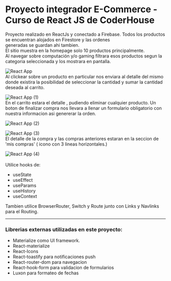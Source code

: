 <h1>Proyecto integrador E-Commerce - Curso de React JS de CoderHouse</h1>


<p>
Proyecto realizado en ReactJs y conectado a Firebase. Todos los productos se encuentran alojados en Firestore y las ordenes
<br>
generadas se guardan ahi tambien. 
<br>
El sitio muestra en la homepage solo 10 productos principalmente. 
<br>
Al navegar sobre computación y/o gaming filtrara esos productos segun la categoria seleccionada y los mostrara en pantalla.

![React App](https://user-images.githubusercontent.com/64560524/105754453-d6ae2680-5f28-11eb-8346-1a104f25cdc6.gif)
<br>
Al clickear sobre un producto en particular nos enviara al detalle del mismo donde existira la posibilidad de seleccionar la cantidad y sumar la cantidad deseada al carrito.

![React App (1)](https://user-images.githubusercontent.com/64560524/105754706-2856b100-5f29-11eb-9ff1-4aa20335fb36.gif)
<br>
En el carrito estara el detalle , pudiendo eliminar cualquier producto.
Un boton de finalizar compra nos llevara a llenar un formulario obligatorio con nuestra informacion asi genererar la orden.

![React App (2)](https://user-images.githubusercontent.com/64560524/105754883-576d2280-5f29-11eb-9b29-c2fa54c94cfe.gif)

![React App (3)](https://user-images.githubusercontent.com/64560524/105754918-62c04e00-5f29-11eb-876f-ee3194295dc5.gif)
<br>
El detalle de la compra y las compras anteriores estaran en la seccion de 'mis compras' ( icono con 3 lineas horizontales.)

![React App (4)](https://user-images.githubusercontent.com/64560524/105755011-7ff51c80-5f29-11eb-83b2-de246574fde6.gif)
<br>
<br>
Utilice hooks de:
    <ul>
        <li>useState</li>
        <li>useEffect</li>
        <li>useParams</li>
        <li>useHistory</li>
        <li>useContext</li>
    </ul>

Tambien utilice BrowserRouter, Switch y Route junto con Links y Navlinks para el Routing.
</p>

<hr>
<h3>Librerias externas utilizadas en este proyecto:</h3>
<ul>
    <li>Materialize como UI framework.</li>
    <li>React-materialize</li>
    <li>React-Icons</li>
    <li>React-toastify para notificaciones push</li>
    <li>React-router-dom para navegacion</li>
    <li>React-hook-form para validacion de formularios</li>
    <li>Luxon para formateo de fechas</li>
</ul>

